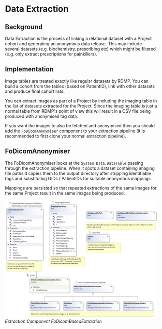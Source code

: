 # Data Extraction
## Background
Data Extraction is the process of linking a relational dataset with a Project cohort and generating an anonymous data release.  This may include several datasets (e.g. biochemistry, prescribing etc) which might be filtered (e.g. only extract prescriptions for painkillers).

## Implementation
Image tables are treated exactly like regular datasets by RDMP.  You can build a cohort from the tables (based on PatientID), link with other datasets and produce final cohort lists.

You can extract images as part of a Project by including the imaging table in the list of datasets extracted for the Project.  Since the imaging table is just a normal table from RDMP's point of view this will result in a CSV file being produced with anonymised tag data.

If you want the images to also be fetched and anonymised then you should add the `FoDicomAnonymiser` component to your extraction pipeline (it is recommended to first clone your normal extraction pipeline).

## FoDicomAnonymiser
The FoDicomAnonymiser looks at the `System.Data.DataTable` passing through the extraction pipeline.  When it spots a dataset containing imaging file paths it copies them to the output directory after stripping identifiable tags and substituting UIDs / PatientIDs for suitable anonymous mappings.

Mappings are persisted so that repeated extractions of the same images for the same Project result in the same images being produced.


![Overview](Images/FoDicomBasedExtraction.png)
_Extraction Component FoDicomBasedExtraction_

[Project]: ../../../Documentation/CodeTutorials/Glossary.md#Project


[Project]: ../../Documentation/CodeTutorials/Glossary.md#Project
